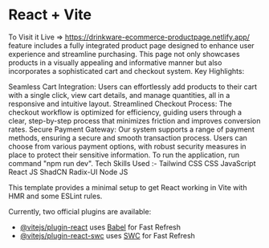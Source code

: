 # React + Vite

To Visit it Live => https://drinkware-ecommerce-productpage.netlify.app/
feature includes a fully integrated product page designed to enhance user experience and streamline purchasing. This page not only showcases products in a visually appealing and informative manner but also incorporates a sophisticated cart and checkout system.
Key Highlights:

Seamless Cart Integration: Users can effortlessly add products to their cart with a single click, view cart details, and manage quantities, all in a responsive and intuitive layout.
Streamlined Checkout Process: The checkout workflow is optimized for efficiency, guiding users through a clear, step-by-step process that minimizes friction and improves conversion rates.
Secure Payment Gateway: Our system supports a range of payment methods, ensuring a secure and smooth transaction process. Users can choose from various payment options, with robust security measures in place to protect their sensitive information.
To run the application, run command "npm run dev".
Tech Skills Used :-
Tailwind CSS
CSS
JavaScript
React JS
ShadCN
Radix-UI
Node JS






This template provides a minimal setup to get React working in Vite with HMR and some ESLint rules.

Currently, two official plugins are available:

- [@vitejs/plugin-react](https://github.com/vitejs/vite-plugin-react/blob/main/packages/plugin-react/README.md) uses [Babel](https://babeljs.io/) for Fast Refresh
- [@vitejs/plugin-react-swc](https://github.com/vitejs/vite-plugin-react-swc) uses [SWC](https://swc.rs/) for Fast Refresh
